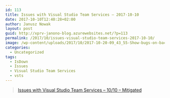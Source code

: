 ```yaml
---
id: 113
title: Issues with Visual Studio Team Services – 2017-10-10
date: 2017-10-10T12:40:28+02:00
author: Janusz Nowak
layout: post
guid: http://xprv-janono-blog.azurewebsites.net/?p=113
permalink: /2017/10/issues-visual-studio-team-services-2017-10-10/
image: /wp-content/uploads/2017/10/2017-10-20-09_43_55-Show-bugs-on-backlogs-and-boards-_-Microsoft-Docs.png
categories:
  - Uncategorized
tags:
  - IsDown
  - Issues
  - Visual Studio Team Services
  - vsts
---
```

<div class="llorix-one-lite-video-container">
  <blockquote class="wp-embedded-content" data-secret="7sObZCekbs">
    <p>
      <a href="https://blogs.msdn.microsoft.com/vsoservice/?p=15176">Issues with Visual Studio Team Services &#8211; 10/10 &#8211; Mitigated</a>
    </p>
  </blockquote>
  
  <p>
    </div>